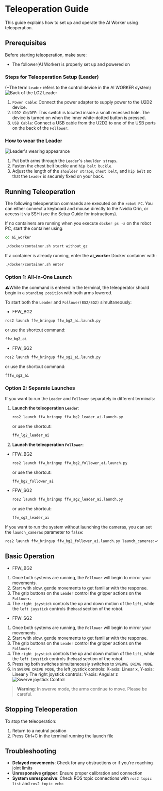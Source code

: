 # Teleoperation Guide

This guide explains how to set up and operate the AI Worker using teleoperation.

## Prerequisites

Before starting teleoperation, make sure:
- The follower(AI Worker) is properly set up and powered on

### Steps for Teleoperation Setup (Leader)
(*The term `Leader` refers to the control device in the AI WORKER system)
![Back of the LG2 Leader](/quick_start_guide/back_of_the_LG2_leader.png)
1. `Power Cable`: Connect the power adapter to supply power to the U2D2 device.
2. `U2D2 ON/OFF`: This switch is located inside a small recessed hole. The device is turned on when the inner white-dotted button is pressed.
3. `USB Cable`: Connect a USB cable from the U2D2 to one of the USB ports on the back of the `Follower`.


### How to wear the Leader
![Leader's wearing appearance](/quick_start_guide/leader_wearing_appearance.png)

1. Put both arms through the `Leader`'s `shoulder straps`.
2. Fasten the chest belt buckle and `hip belt buckle`.
3. Adjust the length of the `shoulder straps`, `chest belt`, and `hip belt` so that the `Leader` is securely fixed on your back.

## Running Teleoperation
The following teleoperation commands are executed on the `robot PC`.
You can either connect a keyboard and mouse directly to the Nvidia Orin, or access it via SSH (see the Setup Guide for instructions).<br>

If no containers are running when you execute `docker ps -a` on the robot PC,
start the container using:

```bash
cd ai_worker
```

```bash
./docker/container.sh start without_gz
```

If a container is already running, enter the **ai\_worker** Docker container with:

```bash
./docker/container.sh enter
```

### Option 1: All-in-One Launch
⚠️While the command is entered in the terminal, the teleoperator should begin in a `standing position` with both arms lowered.

To start both the `Leader` and `Follower(BG2/SG2)` simultaneously:
* FFW_BG2
```bash
ros2 launch ffw_bringup ffw_bg2_ai.launch.py
```
or use the shortcut command:
```bash
ffw_bg2_ai
```

* FFW_SG2

```bash
ros2 launch ffw_bringup ffw_sg2_ai.launch.py
```
or use the shortcut command:
```bash
fffw_sg2_ai
```

### Option 2: Separate Launches

If you want to run the `Leader` and `Follower` separately in different terminals:

1. **Launch the teleoperation `Leader`**:
   ```bash
   ros2 launch ffw_bringup ffw_bg2_leader_ai.launch.py
   ```
   or use the shortcut:
   ```bash
   ffw_lg2_leader_ai
   ```
2. **Launch the teleoperation `Follower`**:

* FFW_BG2
   ```bash
   ros2 launch ffw_bringup ffw_bg2_follower_ai.launch.py
   ```
   or use the shortcut:
   ```bash
   ffw_bg2_follower_ai
   ```

* FFW_SG2
   ```bash
   ros2 launch ffw_bringup ffw_sg2_leader_ai.launch.py
   ```
   or use the shortcut:
   ```bash
   ffw_sg2_leader_ai
   ```

If you want to run the system without launching the cameras, you can set the `launch_cameras` parameter to `false`:
   ```bash
   ros2 launch ffw_bringup ffw_bg2_follower_ai.launch.py launch_cameras:=false
   ```

## Basic Operation
* FFW_BG2
1. Once both systems are running, the `Follower` will begin to mirror your movements.
2. Start with slow, gentle movements to get familiar with the response.
3. The grip buttons on the `Leader` control the gripper actions on the `Follower`.
4. The `right joystick` controls the up and down motion of the `lift`,
while the `left joystick` controls the`head` section of the robot.

* FFW_SG2
1. Once both systems are running, the `Follower` will begin to mirror your movements.
2. Start with slow, gentle movements to get familiar with the response.
3. The grip buttons on the `Leader` control the gripper actions on the `Follower`.
4. The `right joystick` controls the up and down motion of the `lift`,
while the `left joystick` controls the`head` section of the robot.
5. Pressing both switches simultaneously switches to `SWERVE DRIVE MODE`.
6. In `SWERVE DRIVE MODE`, the left joystick controls: X-axis: Linear x, Y-axis: Linear y
   The right joystick controls: Y-axis: Angular z
![Swerve joystick Control](/quick_start_guide/LG2_Joystick.png)
> **Warning**: In swerve mode, the arms continue to move. Please be careful.

## Stopping Teleoperation

To stop the teleoperation:
1. Return to a neutral position
2. Press Ctrl+C in the terminal running the launch file

## Troubleshooting

- **Delayed movements**: Check for any obstructions or if you're reaching joint limits
- **Unresponsive gripper**: Ensure proper calibration and connection
- **System unresponsive**: Check ROS topic connections with `ros2 topic list` and `ros2 topic echo`
